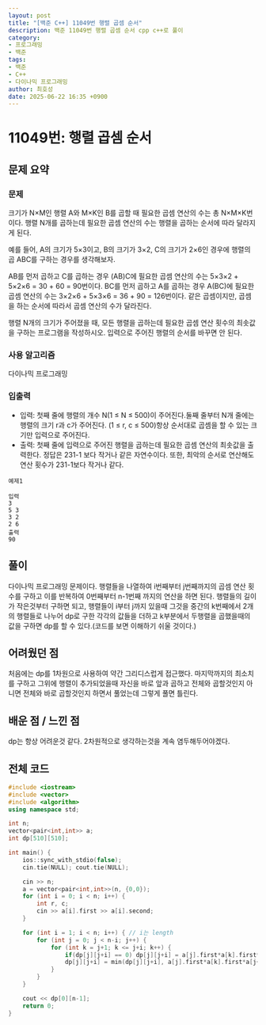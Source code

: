 ```yaml
---
layout: post
title: "[백준 C++] 11049번 행렬 곱셈 순서"
description: 백준 11049번 행렬 곱셈 순서 cpp c++로 풀이
category:
- 프로그래밍
- 백준
tags:
- 백준
- C++
- 다이나믹 프로그래밍
author: 최호성
date: 2025-06-22 16:35 +0900
---
```

# 11049번: 행렬 곱셈 순서

## 문제 요약
### 문제
크기가 N×M인 행렬 A와 M×K인 B를 곱할 때 필요한 곱셈 연산의 수는 총 N×M×K번이다. 행렬 N개를 곱하는데 필요한 곱셈 연산의 수는 행렬을 곱하는 순서에 따라 달라지게 된다.

예를 들어, A의 크기가 5×3이고, B의 크기가 3×2, C의 크기가 2×6인 경우에 행렬의 곱 ABC를 구하는 경우를 생각해보자.

AB를 먼저 곱하고 C를 곱하는 경우 (AB)C에 필요한 곱셈 연산의 수는 5×3×2 + 5×2×6 = 30 + 60 = 90번이다.
BC를 먼저 곱하고 A를 곱하는 경우 A(BC)에 필요한 곱셈 연산의 수는 3×2×6 + 5×3×6 = 36 + 90 = 126번이다.
같은 곱셈이지만, 곱셈을 하는 순서에 따라서 곱셈 연산의 수가 달라진다.

행렬 N개의 크기가 주어졌을 때, 모든 행렬을 곱하는데 필요한 곱셈 연산 횟수의 최솟값을 구하는 프로그램을 작성하시오. 입력으로 주어진 행렬의 순서를 바꾸면 안 된다.

### 사용 알고리즘
다이나믹 프로그래밍

### 입출력
- 입력: 첫째 줄에 행렬의 개수 N(1 ≤ N ≤ 500)이 주어진다.둘째 줄부터 N개 줄에는 행렬의 크기 r과 c가 주어진다. (1 ≤ r, c ≤ 500)항상 순서대로 곱셈을 할 수 있는 크기만 입력으로 주어진다.
- 출력: 첫째 줄에 입력으로 주어진 행렬을 곱하는데 필요한 곱셈 연산의 최솟값을 출력한다. 정답은 231-1 보다 작거나 같은 자연수이다. 또한, 최악의 순서로 연산해도 연산 횟수가 231-1보다 작거나 같다.
```
예제1

입력
3
5 3
3 2
2 6
출력
90
```
## 풀이
다이나믹 프로그래밍 문제이다. 행렬들을 나열하여 i번째부터 j번째까지의 곱셈 연산 횟수를 구하고 이를 반복하여 0번째부터 n-1번째 까지의 연산을 하면 된다. 행렬들의 길이가 작은것부터 구하면 되고, 행렬들이 i부터 j까지 있을때 그것을 중간의 k번째에서 2개의 행렬들로 나누어 dp로 구한 각각의 값들을 더하고 k부분에서 두행렬을 곱했을때의 값을 구하면 dp를 할 수 있다.(코드를 보면 이해하기 쉬울 것이다.)

## 어려웠던 점
처음에는 dp를 1차원으로 사용하여 약간 그리디스럽게 접근했다. 마지막까지의 최소치를 구하고 그위에 행렬이 추가되었을때 자신을 바로 앞과 곱하고 전체와 곱할것인지 아니면 전체와 바로 곱할것인지 하면서 풀었는데 그렇게 풀면 틀린다.

## 배운 점 / 느낀 점
dp는 항상 어려운것 같다. 2차원적으로 생각하는것을 계속 염두해두어야겠다.

## 전체 코드
```cpp
#include <iostream>
#include <vector>
#include <algorithm>
using namespace std;

int n;
vector<pair<int,int>> a;
int dp[510][510];

int main() {
    ios::sync_with_stdio(false);
    cin.tie(NULL); cout.tie(NULL);

    cin >> n;
    a = vector<pair<int,int>>(n, {0,0});
    for (int i = 0; i < n; i++) {
        int r, c;
        cin >> a[i].first >> a[i].second;
    }

    for (int i = 1; i < n; i++) { // i는 length
        for (int j = 0; j < n-i; j++) {
            for (int k = j+1; k <= j+i; k++) {
                if(dp[j][j+i] == 0) dp[j][j+i] = a[j].first*a[k].first*a[j+i].second+dp[j][k-1]+dp[k][j+i];
                dp[j][j+i] = min(dp[j][j+i], a[j].first*a[k].first*a[j+i].second+dp[j][k-1]+dp[k][j+i]);
            }
        }
    }

    cout << dp[0][n-1];
    return 0;
}
```
